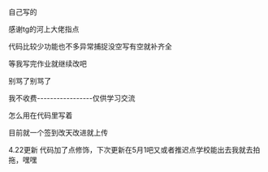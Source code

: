 自己写的



感谢tg的河上大佬指点



代码比较少功能也不多异常捕捉没空写有空就补齐全


等我写完作业就继续改吧


别骂了别骂了


我不收费-----------------仅供学习交流


怎么用在代码里写着


目前就一个签到改天改进就上传

4.22更新
代码加了点修饰，下次更新在5月1吧又或者推迟点学校能出去我就去拍拖，嘿嘿
